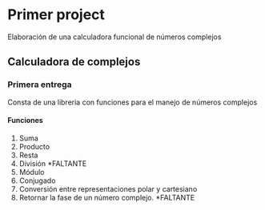 # Primer project
Elaboración de una calculadora funcional de números complejos
   
## Calculadora de complejos
    
### Primera entrega
Consta de una libreria con funciones para el manejo de números complejos 
    
#### Funciones
    
1. Suma
2. Producto
3. Resta 
4. División *FALTANTE
5. Módulo
6. Conjugado
7. Conversión entre representaciones polar y cartesiano
8. Retornar la fase de un número complejo. *FALTANTE